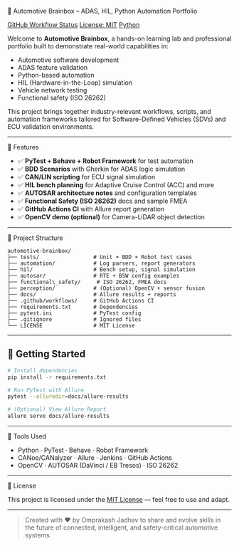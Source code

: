 🚗 Automotive Brainbox – ADAS, HIL, Python Automation Portfolio

[GitHub Workflow Status](https://github.com/Op9745/automotive-brainbox/actions/workflows/python-tests.yml/badge.svg)
[License: MIT](https://img.shields.io/badge/License-MIT-yellow.svg)
[Python](https://img.shields.io/badge/python-3.10-blue.svg)

Welcome to **Automotive Brainbox**, a hands-on learning lab and professional portfolio built to demonstrate real-world capabilities in:

- Automotive software development
- ADAS feature validation
- Python-based automation
- HIL (Hardware-in-the-Loop) simulation
- Vehicle network testing
- Functional safety (ISO 26262)

This project brings together industry-relevant workflows, scripts, and automation frameworks tailored for Software-Defined Vehicles (SDVs) and ECU validation environments.

---

🔧 Features

- ✅ **PyTest + Behave + Robot Framework** for test automation  
- ✅ **BDD Scenarios** with Gherkin for ADAS logic simulation  
- ✅ **CAN/LIN scripting** for ECU signal simulation  
- ✅ **HIL bench planning** for Adaptive Cruise Control (ACC) and more  
- ✅ **AUTOSAR architecture notes** and configuration templates  
- ✅ **Functional Safety (ISO 26262)** docs and sample FMEA  
- ✅ **GitHub Actions CI** with Allure report generation  
- ✅ **OpenCV demo (optional)** for Camera-LiDAR object detection

---

📁 Project Structure

```
automotive-brainbox/
├── tests/                 # Unit + BDD + Robot test cases
├── automation/            # Log parsers, report generators
├── hil/                   # Bench setup, signal simulation
├── autosar/               # RTE + BSW config examples
├── functional\_safety/     # ISO 26262, FMEA docs
├── perception/            # (Optional) OpenCV + sensor fusion
├── docs/                  # Allure results + reports
├── .github/workflows/     # GitHub Actions CI
├── requirements.txt       # Dependencies
├── pytest.ini             # PyTest config
├── .gitignore             # Ignored files
└── LICENSE                # MIT License

```

---

## 🚀 Getting Started

```bash
# Install dependencies
pip install -r requirements.txt

# Run PyTest with Allure
pytest --alluredir=docs/allure-results

# (Optional) View Allure Report
allure serve docs/allure-results
```

---

🧰 Tools Used

* Python · PyTest · Behave · Robot Framework
* CANoe/CANalyzer · Allure · Jenkins · GitHub Actions
* OpenCV · AUTOSAR (DaVinci / EB Tresos) · ISO 26262

---

📜 License

This project is licensed under the [MIT License](LICENSE) — feel free to use and adapt.

---

> Created with ❤️ by Omprakash Jadhav to share and evolve skills in the future of connected, intelligent, and safety-critical automotive systems.

```
